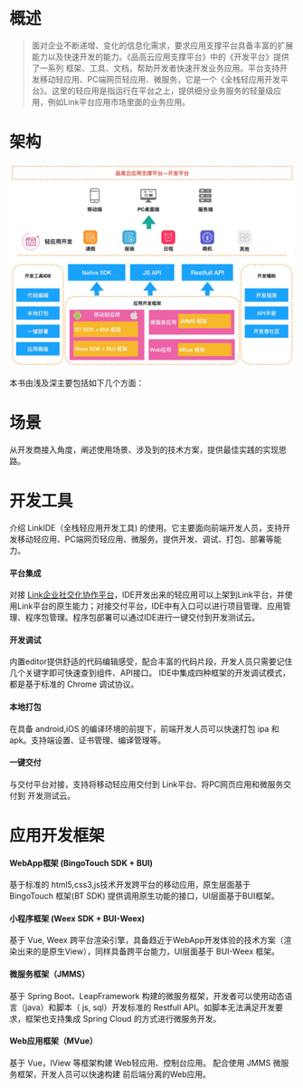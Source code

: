 # 概述

> 面对企业不断递增、变化的信息化需求，要求应用支撑平台具备丰富的扩展能力以及快速开发的能力。《品高云应用支撑平台》中的《开发平台》提供了一系列 框架、工具、文档，帮助开发者快速开发业务应用。平台支持开发移动轻应用、PC端网页轻应用、微服务，它是一个《全栈轻应用开发平台》。这里的轻应用是指运行在平台之上，提供细分业务服务的轻量级应用，例如Link平台应用市场里面的业务应用。


# 架构

![](./assets/devplatform.png)

本书由浅及深主要包括如下几个方面：

# 场景

从开发商接入角度，阐述使用场景、涉及到的技术方案，提供最佳实践的实现思路。

# 开发工具

介绍 LinkIDE（全栈轻应用开发工具) 的使用。它主要面向前端开发人员，支持开发移动轻应用、PC端网页轻应用、微服务。提供开发、调试、打包、部署等能力。

#### 平台集成

对接 [Link企业社交化协作平台](https://www.bingolink.biz/)，IDE开发出来的轻应用可以上架到Link平台，并使用Link平台的原生能力；对接交付平台，IDE中有入口可以进行项目管理、应用管理、程序包管理。程序包部署可以通过IDE进行一键交付到开发测试云。

#### 开发调试

内置editor提供舒适的代码编辑感受，配合丰富的代码片段，开发人员只需要记住几个关键字即可快速查到组件、API接口。 IDE中集成四种框架的开发调试模式，都是基于标准的 Chrome 调试协议。

#### 本地打包

在具备 android,iOS 的编译环境的前提下，前端开发人员可以快速打包 ipa 和 apk。支持端设置、证书管理、编译管理等。

#### 一键交付

与交付平台对接，支持将移动轻应用交付到 Link平台、将PC网页应用和微服务交付到 开发测试云。

# 应用开发框架

#### WebApp框架 (BingoTouch SDK + BUI)

基于标准的 html5,css3,js技术开发跨平台的移动应用，原生层面基于 BingoTouch 框架(BT SDK) 提供调用原生功能的接口，UI层面基于BUI框架。


#### 小程序框架 (Weex SDK + BUI-Weex)

基于 Vue, Weex 跨平台渲染引擎，具备趋近于WebApp开发体验的技术方案（渲染出来的是原生View），同样具备跨平台能力，UI层面基于 BUI-Weex 框架。

#### 微服务框架（JMMS）

基于 Spring Boot、LeapFramework 构建的微服务框架，开发者可以使用动态语言（java）和脚本（ js, sql）开发标准的 Restfull API。如脚本无法满足开发要求，框架也支持集成 Spring Cloud 的方式进行微服务开发。

#### Web应用框架（MVue）

基于 Vue，IView 等框架构建 Web轻应用、控制台应用。 配合使用 JMMS 微服务框架，开发人员可以快速构建 前后端分离的Web应用。